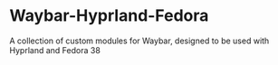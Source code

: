 # Waybar-Hyprland-Fedora
A collection of custom modules for Waybar, designed to be used with Hyprland and Fedora 38
